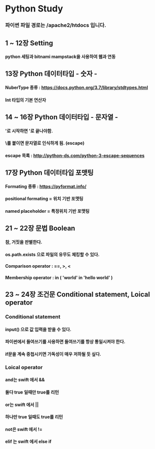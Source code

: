 # Python Study
### 파이썬 파일 경로는 /apache2/htdocs 입니다.

## 1 ~ 12장 Setting
#### python 세팅과 bitnami mampstack을 사용하여 웹과 연동

## 13장 Python 데이터타입 - 숫자 -
#### NuberType 종류 : https://docs.python.org/3.7/library/stdtypes.html
#### Int 타입의 기본 연산자

## 14 ~ 16장 Python 데이터타입 - 문자열 -
#### '로 시작하면 '로 끝나야함.
#### \를 붙이면 문자열로 인식하게 됨. (escape)
#### escape 목록 : http://python-ds.com/python-3-escape-sequences

## 17장 Python 데이터타입 포맷팅
#### Formating 종류 : https://pyformat.info/
#### positional formating = 위치 기반 포맷팅
#### named placeholder = 특정위치 기반 포맷팅

## 21 ~ 22장 문법 Boolean 
#### 참, 거짓을 판별한다.
#### os.path.exists 으로 파일의 유무도 체킹할 수 있다.
#### Comparison operator : ==, >, < 
#### Membership operator : in ( 'world' in 'hello world' )

## 23 ~ 24장 조건문 Conditional statement, Loical operator

### Conditional statement

#### input() 으로 값 입력을 받을 수 있다.
#### 파이썬에서 들여쓰기를 사용하면 들여쓰기를 항상 통일시켜야 한다.
#### if문을 계속 중첩시키면 가독성이 매우 저하될 듯 싶다.

### Loical operator

#### and는 swift 에서 &&
#### 둘다 true 일때만 true를 리턴

#### or는 swift 에서 ||
#### 하나만 true 일때도 true를 리턴

#### not은 swift 에서 !=
#### elif 는 swift 에서 else if

